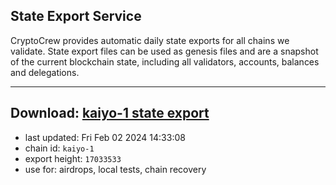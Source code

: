 ## State Export Service
CryptoCrew provides automatic daily state exports for all chains we validate. State export files can be used as genesis files and are a snapshot of the current blockchain state, including all validators, accounts, balances and delegations.

---
**Download: [kaiyo-1 state export](https://dl.ccvalidators.com/SERVICE/kujira/kaiyo-1_export_17033533.json)**
---

- last updated: Fri Feb 02 2024 14:33:08
- chain id: `kaiyo-1`
- export height: `17033533`
- use for: airdrops, local tests, chain recovery
